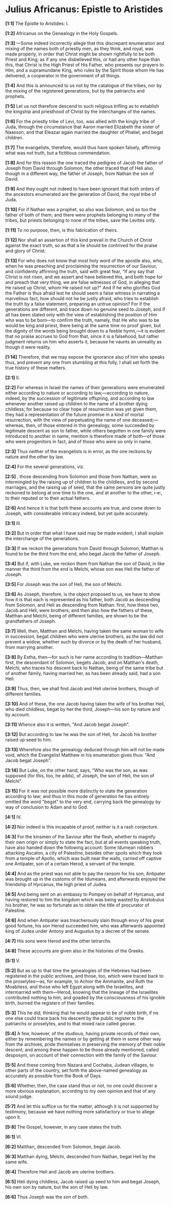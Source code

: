 # Julius Africanus: Epistle to Aristides

**[1:1]** The Epistle to Aristides: I.

**[1:2]** Africanus on the Genealogy in the Holy Gospels.

**[1:3]** —Some indeed incorrectly allege that this discrepant enumeration and mixing of the names both of priestly men, as they think, and royal, was made properly, in order that Christ might be shown rightfully to be both Priest and King; as if any one disbelieved this, or had any other hope than this, that Christ is the High Priest of His Father, who presents our prayers to Him, and a supramundane King, who rules by the Spirit those whom He has delivered, a cooperator in the government of all things.

**[1:4]** And this is announced to us not by the catalogue of the tribes, nor by the mixing of the registered generations, but by the patriarchs and prophets.

**[1:5]** Let us not therefore descend to such religious trifling as to establish the kingship and priesthood of Christ by the interchanges of the names.

**[1:6]** For the priestly tribe of Levi, too, was allied with the kingly tribe of Juda, through the circumstance that Aaron married Elizabeth the sister of Naasson, and that Eleazar again married the daughter of Phatiel, and begat children.

**[1:7]** The evangelists, therefore, would thus have spoken falsely, affirming what was not truth, but a fictitious commendation.

**[1:8]** And for this reason the one traced the pedigree of Jacob the father of Joseph from David through Solomon; the other traced that of Heli also, though in a different way, the father of Joseph, from Nathan the son of David.

**[1:9]** And they ought not indeed to have been ignorant that both orders of the ancestors enumerated are the generation of David, the royal tribe of Juda.

**[1:10]** For if Nathan was a prophet, so also was Solomon, and so too the father of both of them; and there were prophets belonging to many of the tribes, but priests belonging to none of the tribes, save the Levites only.

**[1:11]** To no purpose, then, is this fabrication of theirs.

**[1:12]** Nor shall an assertion of this kind prevail in the Church of Christ against the exact truth, so as that a lie should be contrived for the praise and glory of Christ.

**[1:13]** For who does not know that most holy word of the apostle also, who, when he was preaching and proclaiming the resurrection of our Saviour, and confidently affirming the truth, said with great fear, "If any say that Christ is not risen, and we assert and have believed this, and both hope for and preach that very thing, we are false witnesses of God, in alleging that He raised up Christ, whom He raised not up?" And if he who glorifies God the Father is thus afraid lest he should seem a false witness in narrating a marvellous fact, how should not he be justly afraid, who tries to establish the truth by a false statement, preparing an untrue opinion? For if the generations are different, and trace down no genuine seed to Joseph, and if all has been stated only with the view of establishing the position of Him who was to be born—to confirm the truth, namely, that He who was to be would be king and priest, there being at the same time no proof given, but the dignity of the words being brought down to a feeble hymn,—it is evident that no praise accrues to God from that, since it is a falsehood, but rather judgment returns on him who asserts it, because he vaunts an unreality as though it were reality.

**[1:14]** Therefore, that we may expose the ignorance also of him who speaks thus, and prevent any one from stumbling at this folly, I shall set forth the true history of these matters.

**[2:1]** II.

**[2:2]** For whereas in Israel the names of their generations were enumerated either according to nature or according to law,—according to nature, indeed, by the succession of legitimate offspring, and according to law whenever another raised up children to the name of a brother dying childless; for because no clear hope of resurrection was yet given them, they had a representation of the future promise in a kind of mortal resurrection, with the view of perpetuating the name of one deceased;—whereas, then, of those entered in this genealogy, some succeeded by legitimate descent as son to father, while others begotten in one family were introduced to another in name, mention is therefore made of both—of those who were progenitors in fact, and of those who were so only in name.

**[2:3]** Thus neither of the evangelists is in error, as the one reckons by nature and the other by law.

**[2:4]** For the several generations, viz.

**[2:5]** , those descending from Solomon and those from Nathan, were so intermingled by the raising up of children to the childless, and by second marriages, and the raising up of seed, that the same persons are quite justly reckoned to belong at one time to the one, and at another to the other, i-e:, to their reputed or to their actual fathers.

**[2:6]** And hence it is that both these accounts are true, and come down to Joseph, with considerable intricacy indeed, but yet quite accurately.

**[3:1]** III.

**[3:2]** But in order that what I have said may be made evident, I shall explain the interchange of the generations.

**[3:3]** If we reckon the generations from David through Solomon, Matthan is found to be the third from the end, who begat Jacob the father of Joseph.

**[3:4]** But if, with Luke, we reckon them from Nathan the son of David, in like manner the third from the end is Melchi, whose son was Heli the father of Joseph.

**[3:5]** For Joseph was the son of Heli, the son of Melchi.

**[3:6]** As Joseph, therefore, is the object proposed to us, we have to show how it is that each is represented as his father, both Jacob as descending from Solomon, and Heli as descending from Nathan: first, how these two, Jacob and Heli, were brothers; and then also how the fathers of these, Matthan and Melchi, being of different families, are shown to be the grandfathers of Joseph.

**[3:7]** Well, then, Matthan and Melchi, having taken the same woman to wife in succession, begat children who were uterine brothers, as the law did not prevent a widow, whether such by divorce or by the death of her husband, from marrying another.

**[3:8]** By Estha, then—for such is her name according to tradition—Matthan first, the descendant of Solomon, begets Jacob; and on Matthan's death, Melchi, who traces his descent back to Nathan, being of the same tribe but of another family, having married her, as has been already said, had a son Heli.

**[3:9]** Thus, then, we shall find Jacob and Heli uterine brothers, though of different families.

**[3:10]** And of these, the one Jacob having taken the wife of his brother Heli, who died childless, begat by her the third, Joseph—his son by nature and by account.

**[3:11]** Whence also it is written, "And Jacob begat Joseph".

**[3:12]** But according to law he was the son of Heli, for Jacob his brother raised up seed to him.

**[3:13]** Wherefore also the genealogy deduced through him will not be made void, which the Evangelist Matthew in his enumeration gives thus: "And Jacob begat Joseph".

**[3:14]** But Luke, on the other hand, says, "Who was the son, as was supposed (for this, too, he adds), of Joseph, the son of Heli, the son of Melchi".

**[3:15]** For it was not possible more distinctly to state the generation according to law; and thus in this mode of generation he has entirely omitted the word "begat" to the very end, carrying back the genealogy by way of conclusion to Adam and to God.

**[4:1]** IV.

**[4:2]** Nor indeed is this incapable of proof, neither is it a rash conjecture.

**[4:3]** For the kinsmen of the Saviour after the flesh, whether to magnify their own origin or simply to state the fact, but at all events speaking truth, have also handed down the following account: Some Idumean robbers attacking Ascalon, a city of Palestine, besides other spoils which they took from a temple of Apollo, which was built near the walls, carried off captive one Antipater, son of a certain Herod, a servant of the temple.

**[4:4]** And as the priest was not able to pay the ransom for his son, Antipater was brought up in the customs of the Idumeans, and afterwards enjoyed the friendship of Hyrcanus, the high priest of Judea.

**[4:5]** And being sent on an embassy to Pompey on behalf of Hyrcanus, and having restored to him the kingdom which was being wasted by Aristobulus his brother, he was so fortunate as to obtain the title of procurator of Palestine.

**[4:6]** And when Antipater was treacherously slain through envy of his great good fortune, his son Herod succeeded him, who was afterwards appointed king of Judea under Antony and Augustus by a decree of the senate.

**[4:7]** His sons were Herod and the other tetrarchs.

**[4:8]** These accounts are given also in the histories of the Greeks.

**[5:1]** V.

**[5:2]** But as up to that time the genealogies of the Hebrews had been registered in the public archives, and those, too, which were traced back to the proselytes—as, for example, to Achior the Ammanite, and Ruth the Moabitess, and those who left Egypt along with the Israelites, and intermarried with them—Herod, knowing that the lineage of the Israelites contributed nothing to him, and goaded by the consciousness of his ignoble birth, burned the registers of their families.

**[5:3]** This he did, thinking that he would appear to be of noble birth, if no one else could trace back his descent by the public register to the patriarchs or proselytes, and to that mixed race called georae.

**[5:4]** A few, however, of the studious, having private records of their own, either by remembering the names or by getting at them in some other way from the archives, pride themselves in preserving the memory of their noble descent; and among these happen to be those already mentioned, called desposyni, on account of their connection with the family of the Saviour.

**[5:5]** And these coming from Nazara and Cochaba, Judean villages, to other parts of the country, set forth the above-named genealogy as accurately as possible from the Book of Days.

**[5:6]** Whether, then, the case stand thus or not, no one could discover a more obvious explanation, according to my own opinion and that of any sound judge.

**[5:7]** And let this suffice us for the matter, although it is not supported by testimony, because we have nothing more satisfactory or true to allege upon it.

**[5:8]** The Gospel, however, in any case states the truth.

**[6:1]** VI.

**[6:2]** Matthan, descended from Solomon, begat Jacob.

**[6:3]** Matthan dying, Melchi, descended from Nathan, begat Heli by the same wife.

**[6:4]** Therefore Heli and Jacob are uterine brothers.

**[6:5]** Heli dying childless, Jacob raised up seed to him and begat Joseph, his own son by nature, but the son of Heli by law.

**[6:6]** Thus Joseph was the son of both.


